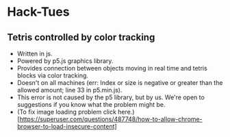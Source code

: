 # Hack-Tues
## Tetris controlled by color tracking

* Written in js.
* Powered by p5.js graphics library.
* Provides connection between objects moving in real time and tetris blocks via color tracking.
* Doesn't on all machines (err: Index or size is negative or greater than the allowed amount; line 33 in p5.min.js). 
* This error is not caused by the p5 library, but by us. We're open to suggestions if you know what the problem might be.
* (To fix image loading problem click here.) [https://superuser.com/questions/487748/how-to-allow-chrome-browser-to-load-insecure-content]
